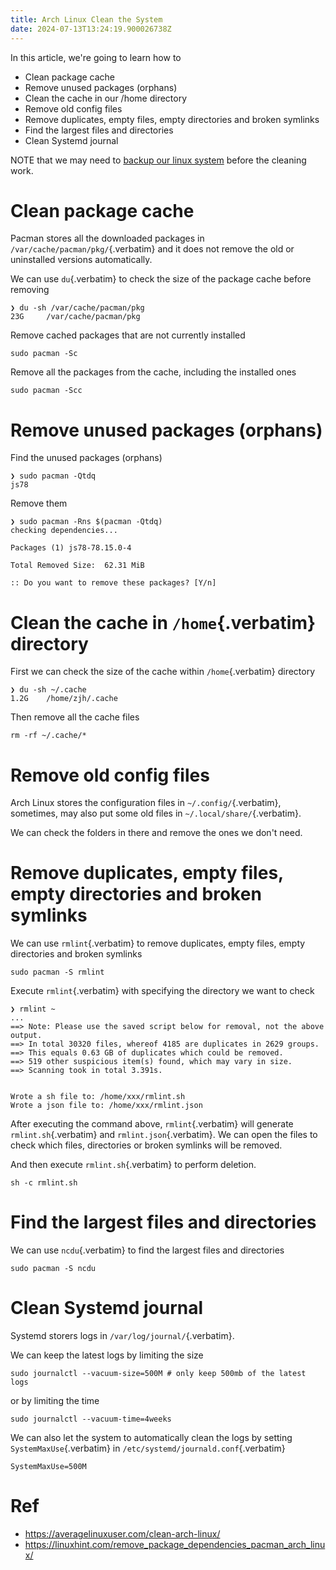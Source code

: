 ```yaml
---
title: Arch Linux Clean the System
date: 2024-07-13T13:24:19.900026738Z
---
```

In this article, we\'re going to learn how to

-   Clean package cache
-   Remove unused packages (orphans)
-   Clean the cache in our /home directory
-   Remove old config files
-   Remove duplicates, empty files, empty directories and broken
    symlinks
-   Find the largest files and directories
-   Clean Systemd journal

NOTE that we may need to [backup our linux
system](https://averagelinuxuser.com/backup-and-restore-your-linux-system-with-rsync/)
before the cleaning work.

# Clean package cache

Pacman stores all the downloaded packages in
`/var/cache/pacman/pkg/`{.verbatim} and it does not remove the old or
uninstalled versions automatically.

We can use `du`{.verbatim} to check the size of the package cache before
removing

``` shell
❯ du -sh /var/cache/pacman/pkg
23G     /var/cache/pacman/pkg
```

Remove cached packages that are not currently installed

``` shell
sudo pacman -Sc
```

Remove all the packages from the cache, including the installed ones

``` shell
sudo pacman -Scc
```

# Remove unused packages (orphans)

Find the unused packages (orphans)

``` shell
❯ sudo pacman -Qtdq
js78
```

Remove them

``` shell
❯ sudo pacman -Rns $(pacman -Qtdq)
checking dependencies...

Packages (1) js78-78.15.0-4

Total Removed Size:  62.31 MiB

:: Do you want to remove these packages? [Y/n]
```

# Clean the cache in `/home`{.verbatim} directory

First we can check the size of the cache within `/home`{.verbatim}
directory

``` shell
❯ du -sh ~/.cache
1.2G    /home/zjh/.cache
```

Then remove all the cache files

``` shell
rm -rf ~/.cache/*
```

# Remove old config files

Arch Linux stores the configuration files in `~/.config/`{.verbatim},
sometimes, may also put some old files in `~/.local/share/`{.verbatim}.

We can check the folders in there and remove the ones we don\'t need.

# Remove duplicates, empty files, empty directories and broken symlinks

We can use `rmlint`{.verbatim} to remove duplicates, empty files, empty
directories and broken symlinks

``` shell
sudo pacman -S rmlint
```

Execute `rmlint`{.verbatim} with specifying the directory we want to
check

``` shell
❯ rmlint ~
...
==> Note: Please use the saved script below for removal, not the above output.
==> In total 30320 files, whereof 4185 are duplicates in 2629 groups.
==> This equals 0.63 GB of duplicates which could be removed.
==> 519 other suspicious item(s) found, which may vary in size.
==> Scanning took in total 3.391s.


Wrote a sh file to: /home/xxx/rmlint.sh
Wrote a json file to: /home/xxx/rmlint.json

```

After executing the command above, `rmlint`{.verbatim} will generate
`rmlint.sh`{.verbatim} and `rmlint.json`{.verbatim}. We can open the
files to check which files, directories or broken symlinks will be
removed.

And then execute `rmlint.sh`{.verbatim} to perform deletion.

``` shell
sh -c rmlint.sh
```

# Find the largest files and directories

We can use `ncdu`{.verbatim} to find the largest files and directories

``` shell
sudo pacman -S ncdu
```

# Clean Systemd journal

Systemd storers logs in `/var/log/journal/`{.verbatim}.

We can keep the latest logs by limiting the size

``` shell
sudo journalctl --vacuum-size=500M # only keep 500mb of the latest logs
```

or by limiting the time

``` shell
sudo journalctl --vacuum-time=4weeks
```

We can also let the system to automatically clean the logs by setting
`SystemMaxUse`{.verbatim} in `/etc/systemd/journald.conf`{.verbatim}

``` shell
SystemMaxUse=500M
```

# Ref

-   <https://averagelinuxuser.com/clean-arch-linux/>
-   <https://linuxhint.com/remove_package_dependencies_pacman_arch_linux/>

